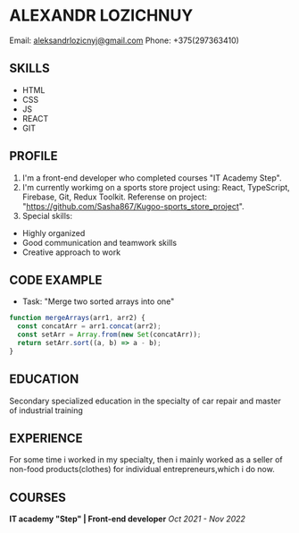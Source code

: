 # **ALEXANDR LOZICHNUY**

Email: aleksandrlozicnyj@gmail.com
Phone: +375(297363410)

## **SKILLS**

- HTML
- CSS
- JS
- REACT
- GIT

## **PROFILE**

1. I'm a front-end developer who completed courses "IT Academy Step".
2. I'm currently workimg on a sports store project using: React, TypeScript, Firebase, Git, Redux Toolkit. Referense on project: "https://github.com/Sasha867/Kugoo-sports_store_project".
3. Special skills:

- Highly organized
- Good communication and teamwork skills
- Creative approach to work

## **CODE EXAMPLE**

- Task: "Merge two sorted arrays into one"

```javascript
function mergeArrays(arr1, arr2) {
  const concatArr = arr1.concat(arr2);
  const setArr = Array.from(new Set(concatArr));
  return setArr.sort((a, b) => a - b);
}
```
## **EDUCATION**

Secondary specialized education in the specialty of car repair and master of industrial training

## **EXPERIENCE**

For some time i worked in my specialty, then i mainly worked as a seller of non-food products(clothes) for individual entrepreneurs,which i do now.

## **COURSES**

**IT academy "Step" | Front-end developer**
_Oct 2021 - Nov 2022_